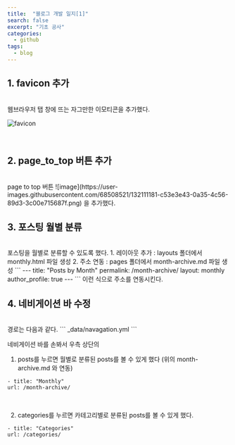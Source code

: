 ```yaml
---
title:  "블로그 개발 일지[1]"
search: false
excerpt: "기초 공사"
categories: 
  - github
tags:
  - blog
--- 
```

<!-- basic info -->

## 1. favicon 추가
<br/>
웹브라우저 탭 창에 뜨는 자그만한 이모티콘을 추가했다.  
  
![favicon](https://user-images.githubusercontent.com/68508521/132111096-6ec9b26d-7e51-42c0-aa09-40a53cf7b270.png)

<br/>
   
## 2. page_to_top 버튼 추가
<br/>
page to top 버튼 ![image](https://user-images.githubusercontent.com/68508521/132111181-c53e3e43-0a35-4c56-89d3-3c00e715687f.png) 을 추가했다.  

<br/>
      
## 3. 포스팅 월별 분류
<br/>
포스팅을 월별로 분류할 수 있도록 했다.  
1. 레이아웃 추가 : layouts 폴더에서 monthly.html 파일 생성
2. 주소 연동 : pages 폴더에서 month-archive.md 파일 생성
```
---
title: "Posts by Month"
permalink: /month-archive/
layout: monthly
author_profile: true
---
```   
이런 식으로 주소를 연동시킨다. 

<br/>

## 4. 네비게이션 바 수정
<br/>
경로는 다음과 같다.
```
_data/navagation.yml
```

네비게이션 바를 손봐서 우측 상단의 
1. posts를 누르면 월별로 분류된 posts를 볼 수 있게 했다 (위의 month-archive.md 와 연동)

```
- title: "Monthly"
url: /month-archive/
```
<br/>

2. categories를 누르면 카테고리별로 분류된 posts를 볼 수 있게 했다. 

```
- title: "Categories"
url: /categories/
```
